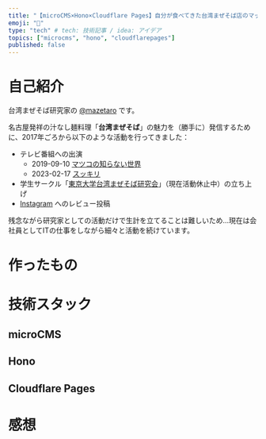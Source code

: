 ```yaml
---
title: "【microCMS×Hono×Cloudflare Pages】自分が食べてきた台湾まぜそば店のマップアプリを作る"
emoji: "🍜"
type: "tech" # tech: 技術記事 / idea: アイデア
topics: ["microcms", "hono", "cloudflarepages"]
published: false
---
```


# 自己紹介

台湾まぜそば研究家の [@mazetaro](https://zenn.dev/mazetaro) です。

名古屋発祥の汁なし麺料理「**台湾まぜそば**」の魅力を（勝手に）発信するために、2017年ごろから以下のような活動を行ってきました：

* テレビ番組への出演
  * 2019-09-10 [マツコの知らない世界](https://www.tbs.co.jp/matsuko-sekai/old/20190910.html)
  * 2023-02-17 [スッキリ](https://x.com/ntv_sukkiri/status/1626160713214627840)
* 学生サークル「[東京大学台湾まぜそば研究会](https://x.com/todai_taimaze)」（現在活動休止中）の立ち上げ
* [Instagram](https://www.instagram.com/taimaze.mazetaro/) へのレビュー投稿

残念ながら研究家としての活動だけで生計を立てることは難しいため…現在は会社員としてITの仕事をしながら細々と活動を続けています。

# 作ったもの

# 技術スタック

## microCMS

## Hono

## Cloudflare Pages

# 感想
